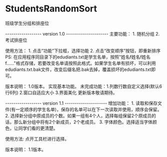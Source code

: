 # StudentsRandomSort
班级学生分组和排座位

------------------ version 1.0 ---------------------
主要功能：
	1. 随机分组
	2. 考试排座位

使用方法：
	1. 点击“功能”下拉框，选择功能
	2. 点击“改变顺序”按钮，即重新排序
	PS: 在应用程序同目录下的edudiants.txt是学生名单，按照"姓名f姓名f姓名f......"格式存储，若要改变名单请按照此格式。如果学生名单有损坏，可以利用edudiants.txt.bak文件，改变后缀名把.bak去掉，覆盖损坏的edudiants.txt即可。

版本说明：
	1.0版本。
	实现基本功能。
	未完成功能：1.列数行数自定义选择(默认6行6列)  2.窗口自适应大小  3.界面美化
	更新版本敬请期待。




------------------ version 1.1 ---------------------
增加功能：
	1. 读取和保存文件(有一定顺序的学生名单)，保存的名单可以在下一次读取并使用，顺序会保留。
	2. 选择新分组中原成员的个数。如果一组有4个人，选择每组保留2个原成员的话，那么新分组中将有2个新成员，2个老成员。
	3. 字体颜色。选择适当字体颜色，让同学们看的更清楚。


使用方法: 点开工具栏进行选择。

版本说明：
	1.1版本。
